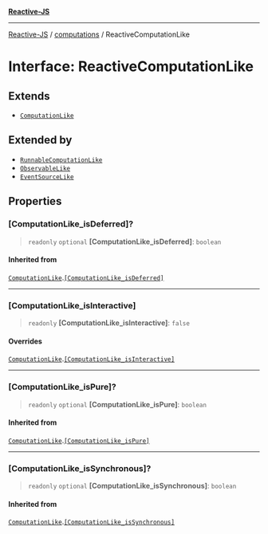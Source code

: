 [**Reactive-JS**](../../README.md)

***

[Reactive-JS](../../README.md) / [computations](../README.md) / ReactiveComputationLike

# Interface: ReactiveComputationLike

## Extends

- [`ComputationLike`](ComputationLike.md)

## Extended by

- [`RunnableComputationLike`](RunnableComputationLike.md)
- [`ObservableLike`](../../concurrent/interfaces/ObservableLike.md)
- [`EventSourceLike`](../../events/interfaces/EventSourceLike.md)

## Properties

### \[ComputationLike\_isDeferred\]?

> `readonly` `optional` **\[ComputationLike\_isDeferred\]**: `boolean`

#### Inherited from

[`ComputationLike`](ComputationLike.md).[`[ComputationLike_isDeferred]`](ComputationLike.md#computationlike_isdeferred)

***

### \[ComputationLike\_isInteractive\]

> `readonly` **\[ComputationLike\_isInteractive\]**: `false`

#### Overrides

[`ComputationLike`](ComputationLike.md).[`[ComputationLike_isInteractive]`](ComputationLike.md#computationlike_isinteractive)

***

### \[ComputationLike\_isPure\]?

> `readonly` `optional` **\[ComputationLike\_isPure\]**: `boolean`

#### Inherited from

[`ComputationLike`](ComputationLike.md).[`[ComputationLike_isPure]`](ComputationLike.md#computationlike_ispure)

***

### \[ComputationLike\_isSynchronous\]?

> `readonly` `optional` **\[ComputationLike\_isSynchronous\]**: `boolean`

#### Inherited from

[`ComputationLike`](ComputationLike.md).[`[ComputationLike_isSynchronous]`](ComputationLike.md#computationlike_issynchronous)
